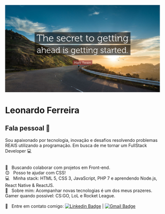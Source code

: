 <img width="auto" src="https://github.com/leo-ferreira10/leo-ferreira10/blob/master/15637-Mark-Twain-Quote-The-secret-to-getting-ahead-is-getting-started.jpg">


# Leonardo Ferreira

## Fala pessoal 👋
Sou apaixonado por tecnologia, inovação e desafios resolvendo problemas REAIS utilizando a programação.
Em busca de me tornar um FullStack Developer :computer:

 <br/> :purple_heart: &nbsp; Buscando colaborar com projetos em Front-end.
 <br/> :blush: &nbsp; Posso te ajudar com CSS!
 <br/> :computer: &nbsp; Minha stack: HTML 5, CSS 3, JavaScript, PHP 7 e aprendendo Node.js, React Native & ReactJS.
 <br/> 💬  &nbsp; Sobre mim: Acompanhar novas tecnologias é um dos meus prazeres. Gamer quando possível: CS:GO, LoL e Rocket League.  
 <br/> :email: &nbsp; Entre em contato comigo: [![Linkedin Badge](https://img.shields.io/badge/-LeonardoFerreira-blue?style=flat-square&logo=Linkedin&logoColor=white&link=https://www.linkedin.com/in/leonardo-ferreira-10-)](https://www.linkedin.com/in/leonardo-ferreira-10-) 
| 
[![Gmail Badge](https://img.shields.io/badge/-leo.ferreira10@live.com-c14438?style=flat-square&logo=Gmail&logoColor=white&link=mailto:leo.ferreira10@live.com)](mailto:leo.ferreira10@live.com)
